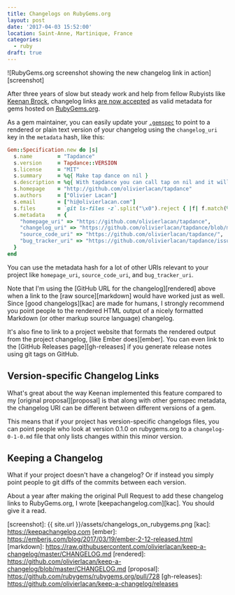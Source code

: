 ```yaml
---
title: Changelogs on RubyGems.org
layout: post
date: '2017-04-03 15:52:00'
location: Saint-Anne, Martinique, France
categories:
  - ruby
draft: true
---
```

![RubyGems.org screenshot showing the new changelog link in action][screenshot]

After three years of slow but steady work and help from fellow Rubyists like
[Keenan Brock][keenan], changelog links [are now accepted][merged] as valid
metadata for gems hosted on [RubyGems.org][rg].

As a gem maintainer, you can easily update your [`.gemspec`][gemspec] to point
to a rendered or plain text version of your changelog using the `changelog_uri`
key in the `metadata` hash, like this:

```ruby
Gem::Specification.new do |s|
  s.name        = "Tapdance"
  s.version     = Tapdance::VERSION
  s.license     = "MIT"
  s.summary     = %q{ Make tap dance on nil }
  s.description = %q{ With tapdance you can call tap on nil and it will swallow gamma rays like a collapsing wormhome! }
  s.homepage    = "http://github.com/olivierlacan/tapdance"
  s.authors     = ["Olivier Lacan"]
  s.email       = ["hi@olivierlacan.com"]
  s.files       = `git ls-files -z`.split("\x0").reject { |f| f.match(%r{^(test|spec|features)/}) }
  s.metadata    = {
    "homepage_uri" => "https://github.com/olivierlacan/tapdance",
    "changelog_uri" => "https://github.com/olivierlacan/tapdance/blob/master/CHANGELOG.md",
    "source_code_uri" => "https://github.com/olivierlacan/tapdance/",
    "bug_tracker_uri" => "https://github.com/olivierlacan/tapdance/issues",
  }
end
```
You can use the metadata hash for a lot of other URIs relevant to your project
like `homepage_uri`, `source_code_uri`, and `bug_tracker_uri`.

Note that I'm using the [GitHub URL for the changelog][rendered] above when a
link to the [raw source][markdown] would have worked just as well. Since [good
changelogs][kac] are made for humans, I strongly recommend you point people to
the rendered HTML output of a nicely formatted Markdown (or other markup source
language) changelog.

It's also fine to link to a project website that formats the rendered
output from the project changelog, [like Ember does][ember]. You can even link
to the [GitHub Releases page][gh-releases] if you generate release notes using
git tags on GitHub.

## Version-specific Changelog Links

What's great about the way Keenan implemented this feature compared to my
[original proposal][proposal] is that along with other gemspec metadata, the
changelog URI can be different between different versions of a gem.

This means that if your project has version-specific changelogs files, you can
point people who look at version 0.1.0 on rubygems.org to a `changelog-0-1-0.md`
file that only lists changes within this minor version.

## Keeping a Changelog

What if your project doesn't have a changelog? Or if instead you simply point
people to git diffs of the commits between each version.

About a year after making the original Pull Request to add these changelog
links to RubyGems.org, I wrote [keepachangelog.com][kac]. You should give it a
read.

[keenan]: https://twitter.com/kbrock
[rg]: https://rubygems.org
[merged]: https://github.com/rubygems/rubygems.org/pull/1553
[gemspec]: http://guides.rubygems.org/specification-reference/
[screenshot]: {{ site.url }}/assets/changelogs_on_rubygems.png
[kac]: https://keepachangelog.com
[ember]: https://emberjs.com/blog/2017/03/19/ember-2-12-released.html
[markdown]: https://raw.githubusercontent.com/olivierlacan/keep-a-changelog/master/CHANGELOG.md
[rendered]: https://github.com/olivierlacan/keep-a-changelog/blob/master/CHANGELOG.md
[proposal]: https://github.com/rubygems/rubygems.org/pull/728
[gh-releases]: https://github.com/olivierlacan/keep-a-changelog/releases
